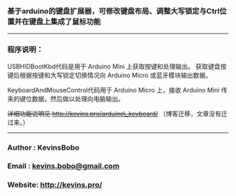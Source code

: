 ### 基于arduino的键盘扩展器，可修改键盘布局、调整大写锁定与Ctrl位置并在键盘上集成了鼠标功能

---

### 程序说明：
USBHIDBootKbd代码是用于 Arduino Mini 上获取按键和处理输出。
获取键盘按键后根据按键和大写锁定切换情况向 Arduino Micro 或蓝牙模块输出数据。

KeyboardAndMouseControl代码用于 Arduino Micro 上，接收 Arduino Mini 传来的键位数据，然后做以处理向电脑输出。

~~详细功能说明见 http://kevins.pro/arduino\_keyboard/~~ （博客迁移，文章没有迁过来。）

---

### Author : KevinsBobo
### Email  : kevins.bobo@gmail.com
### Website: http://kevins.pro/

